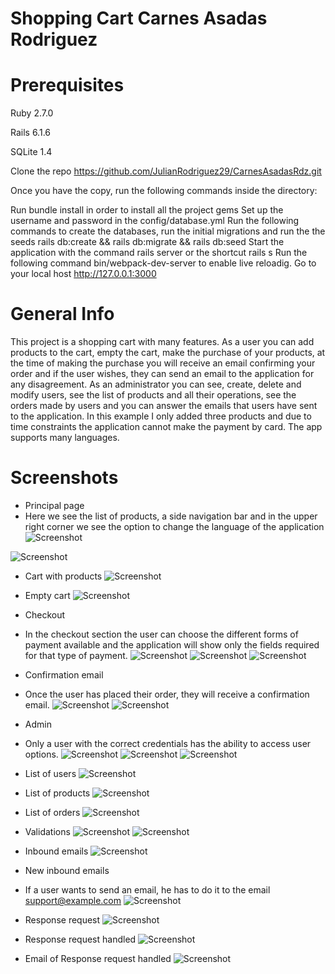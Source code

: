 # Shopping Cart Carnes Asadas Rodriguez

# Prerequisites

Ruby 2.7.0

Rails 6.1.6

SQLite 1.4

Clone the repo https://github.com/JulianRodriguez29/CarnesAsadasRdz.git

Once you have the copy, run the following commands inside the directory:

Run bundle install in order to install all the project gems
Set up the username and password in the config/database.yml
Run the following commands to create the databases, run the initial migrations and run the the seeds rails db:create && rails db:migrate && rails db:seed
Start the application with the command rails server or the shortcut rails s
Run the following command bin/webpack-dev-server to enable live reloadig.
Go to your local host http://127.0.0.1:3000

# General Info

This project is a shopping cart with many features. As a user you can add products to the cart, empty the cart, make the purchase of your products, at the time of making the purchase you will receive an email confirming your order and if the user wishes, they can send an email to the application for any disagreement.
As an administrator you can see, create, delete and modify users, see the list of products and all their operations, see the orders made by users and you can answer the emails that users have sent to the application.
In this example I only added three products and due to time constraints the application cannot make the payment by card. The app supports many languages.

# Screenshots

* Principal page
* Here we see the list of products, a side navigation bar and in the upper right corner we see the option to change the language of the application
![Screenshot](./screenshots/pagina-principal.png)

![Screenshot](./screenshots/pagina-principal-esp.png)

* Cart with products
![Screenshot](./screenshots/carrito-con-productos.png)

* Empty cart
![Screenshot](./screenshots/empty-cart.png)

* Checkout
* In the checkout section the user can choose the different forms of payment available and the application will show only the fields required for that type of payment.
![Screenshot](./screenshots/check-out.png)
![Screenshot](./screenshots/checkout-efectivo.png)
![Screenshot](./screenshots/credit-cart-payment.png)

* Confirmation email
* Once the user has placed their order, they will receive a confirmation email.
![Screenshot](./screenshots/despues-de-realizar-pedido.png)
![Screenshot](./screenshots/confirmacion-de-pedido.png)

* Admin
* Only a user with the correct credentials has the ability to access user options.
![Screenshot](./screenshots/login.png)
![Screenshot](./screenshots/admin.png)
![Screenshot](./screenshots/logout.png)

* List of users
![Screenshot](./screenshots/users.png)

* List of products
![Screenshot](./screenshots/products.png)

* List of orders
![Screenshot](./screenshots/orders.png)

* Validations
![Screenshot](./screenshots/password-or-username-incorrect.png)
![Screenshot](./screenshots/user-data-validation.png)

* Inbound emails
![Screenshot](./screenshots/inbound-emails.png)

* New inbound emails
* If a user wants to send an email, he has to do it to the email support@example.com
![Screenshot](./screenshots/new-inbound-email.png)

* Response request
![Screenshot](./screenshots/response-requests.png)

* Response request handled
![Screenshot](./screenshots/response-request-handled.png)

* Email of Response request handled
![Screenshot](./screenshots/email-of-response-requeste-handled.png)